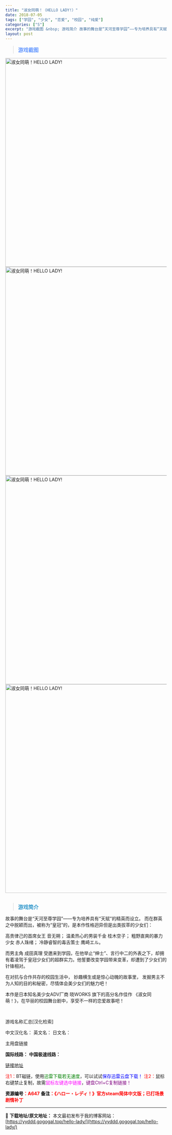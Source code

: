 ```yaml
---
title: "淑女同萌！（HELLO LADY!）"
date: 2018-07-05
tags: ["学园", "少女", "恋爱", "校园", "纯爱"]
categories: ["S"]
excerpt: "游戏截图 &nbsp; 游戏简介 故事的舞台是“天河至尊学园”——专为培养具有“天赋”的精英而设立。 而在群英之中脱颖而出，被称为“皇冠”的，是本作性格迥异但是出类拔萃的少女们： 高贵律己的首席女王 音无朔； 温柔热心的男装千金 桂木空子； 粗野直爽的暴力少女 赤人珠绪； 冷静睿智的毒舌策士 鹰崎エ&hellip;"
layout: post
---
```


<div>
<blockquote><b><span style="font-size: 12pt; color: #6699ff;">游戏截图</span></b></blockquote>
<div><img title="点击放大" src="https://yyddd.gogogal.top/wp-content/uploads/2025/04/20250430_6811fb8a605d7.webp" alt="淑女同萌！HELLO LADY!" width="650" /></div>
<div><img title="点击放大" src="https://yyddd.gogogal.top/wp-content/uploads/2025/04/20250430_6811fb8c7b7a8.webp" alt="淑女同萌！HELLO LADY!" width="650" /></div>
<div><img title="点击放大" src="https://yyddd.gogogal.top/wp-content/uploads/2025/04/20250430_6811fb8e15774.webp" alt="淑女同萌！HELLO LADY!" width="650" /></div>
<div><img title="点击放大" src="https://yyddd.gogogal.top/wp-content/uploads/2025/04/20250430_6811fb8fe70a5.webp" alt="淑女同萌！HELLO LADY!" width="650" /></div>
&nbsp;
<blockquote><b><span style="font-size: 12pt; color: #3399cc;">游戏简介</span></b></blockquote>
<div>故事的舞台是“天河至尊学园”——专为培养具有“天赋”的精英而设立。
而在群英之中脱颖而出，被称为“皇冠”的，是本作性格迥异但是出类拔萃的少女们：

高贵律己的首席女王 音无朔；
温柔热心的男装千金 桂木空子；
粗野直爽的暴力少女 赤人珠绪；
冷静睿智的毒舌策士 鹰崎エル。

而男主角 成田真理 受邀来到学园，在他举止“绅士”、言行中二的外表之下，却拥有着凌驾于皇冠少女们的超群实力。他誓要改变学园带来变革，却遭到了少女们的针锋相对。

在对抗与合作共存的校园生活中，
妙趣横生或是惊心动魄的故事里，
发掘男主不为人知的目的和秘密，尽情体会美少女们的魅力吧！

本作是日本知名美少女ADV厂商 晓WORKS 旗下的高分名作佳作
《淑女同萌！》，在华丽的校园舞台剧中，享受不一样的恋爱故事吧！</div>
&nbsp;

游戏名称汇总[汉化检索]

中文汉化名：
英文名：
日文名：
</div>
<div class="panel panel-primary">
<div class="panel-heading">主用盘链接</div>
<div class="panel-body">

<b>国际线路：</b>
<b>中国极速线路：</b>

<!--wechatfans start-->

<a href="https://pan.xunlei.com/s/VOSNV35B8R2yiFPyF-9YmpqEA1?pwd=w2wg#">链接地址</a>

<!--wechatfans end-->
<span style="color: #ff0000;">注1：</span>BT磁链，使用<span style="color: #008000;">迅雷下载若无速度</span>，可以试试<span style="color: #0000ff;">保存迅雷云盘下载！</span>
<span style="color: #ff0000;">注2：</span>鼠标右键禁止复制，故需<span style="color: #ff00ff;">鼠标左键选中链接</span>，<span style="color: #800080;">键盘Ctrl+C复制链接！</span>

</div>
<div class="panel-footer"><span style="color: #ff0000;"><b><span style="color: #000000;">资源编号</span>：A647</b></span>
<span style="color: #ff0000;"><b><span style="color: #000000;">备注</span>：《ハロー・レディ！》官方steam简体中文版；已打场景剧情补丁</b></span></div>
</div>

---
📖 **下载地址/原文地址：** 本文最初发布于我的博客网站：[https://yyddd.gogogal.top/hello-lady/](https://yyddd.gogogal.top/hello-lady/)
